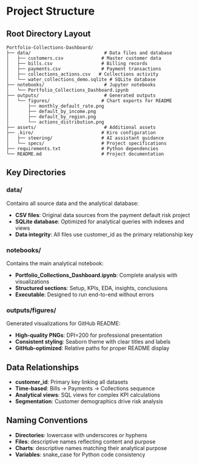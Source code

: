 # Project Structure

## Root Directory Layout
```
Portfolio-Collections-Dashboard/
├── data/                           # Data files and database
│   ├── customers.csv              # Master customer data
│   ├── bills.csv                  # Billing records
│   ├── payments.csv               # Payment transactions
│   ├── collections_actions.csv   # Collections activity
│   └── water_collections_demo.sqlite # SQLite database
├── notebooks/                      # Jupyter notebooks
│   └── Portfolio_Collections_Dashboard.ipynb
├── outputs/                        # Generated outputs
│   └── figures/                   # Chart exports for README
│       ├── monthly_default_rate.png
│       ├── default_by_income.png
│       ├── default_by_region.png
│       └── actions_distribution.png
├── assets/                         # Additional assets
├── .kiro/                         # Kiro configuration
│   ├── steering/                  # AI assistant guidance
│   └── specs/                     # Project specifications
├── requirements.txt               # Python dependencies
└── README.md                      # Project documentation
```

## Key Directories

### data/
Contains all source data and the analytical database:
- **CSV files**: Original data sources from the payment default risk project
- **SQLite database**: Optimized for analytical queries with indexes and views
- **Data integrity**: All files use customer_id as the primary relationship key

### notebooks/
Contains the main analytical notebook:
- **Portfolio_Collections_Dashboard.ipynb**: Complete analysis with visualizations
- **Structured sections**: Setup, KPIs, EDA, insights, conclusions
- **Executable**: Designed to run end-to-end without errors

### outputs/figures/
Generated visualizations for GitHub README:
- **High-quality PNGs**: DPI=200 for professional presentation
- **Consistent styling**: Seaborn theme with clear titles and labels
- **GitHub-optimized**: Relative paths for proper README display

## Data Relationships
- **customer_id**: Primary key linking all datasets
- **Time-based**: Bills → Payments → Collections sequence
- **Analytical views**: SQL views for complex KPI calculations
- **Segmentation**: Customer demographics drive risk analysis

## Naming Conventions
- **Directories**: lowercase with underscores or hyphens
- **Files**: descriptive names reflecting content and purpose
- **Charts**: descriptive names matching their analytical purpose
- **Variables**: snake_case for Python code consistency